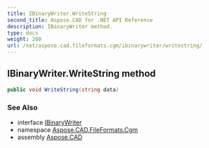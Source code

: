 ```yaml
---
title: IBinaryWriter.WriteString
second_title: Aspose.CAD for .NET API Reference
description: IBinaryWriter method. 
type: docs
weight: 200
url: /net/aspose.cad.fileformats.cgm/ibinarywriter/writestring/
---
```

## IBinaryWriter.WriteString method

```csharp
public void WriteString(string data)
```

### See Also

* interface [IBinaryWriter](../)
* namespace [Aspose.CAD.FileFormats.Cgm](../../ibinarywriter/)
* assembly [Aspose.CAD](../../../)


